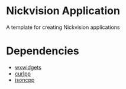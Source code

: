 # Nickvision Application
 A template for creating Nickvision applications
 
 # Dependencies
- [wxwidgets](https://www.wxwidgets.org/)
- [curlpp](http://www.curlpp.org/)
- [jsoncpp](https://github.com/open-source-parsers/jsoncpp)
